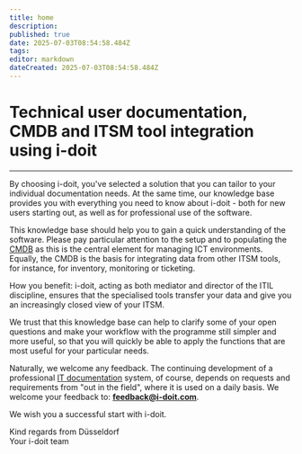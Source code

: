 ```yaml
---
title: home
description: 
published: true
date: 2025-07-03T08:54:58.484Z
tags: 
editor: markdown
dateCreated: 2025-07-03T08:54:58.484Z
---
```


# Technical user documentation, CMDB and ITSM tool integration using i-doit

-------------------------------------------------------------------------

By choosing i-doit, you've selected a solution that you can tailor to your individual documentation needs. At the same time, our knowledge base provides you with everything you need to know about i-doit - both for new users starting out, as well as for professional use of the software.

This knowledge base should help you to gain a quick understanding of the software. Please pay particular attention to the setup and to populating the [CMDB](glossary.md) as this is the central element for managing ICT environments. Equally, the CMDB is the basis for integrating data from other ITSM tools, for instance, for inventory, monitoring or ticketing.

How you benefit: i-doit, acting as both mediator and director of the ITIL discipline, ensures that the specialised tools transfer your data and give you an increasingly closed view of your ITSM.

We trust that this knowledge base can help to clarify some of your open questions and make your workflow with the programme still simpler and more useful, so that you will quickly be able to apply the functions that are most useful for your particular needs.

Naturally, we welcome any feedback. The continuing development of a professional [IT documentation](glossary.md) system, of course, depends on requests and requirements from "out in the field", where it is used on a daily basis. We welcome your feedback to: **[feedback@i-doit.com](mailto:feedback@i-doit.com)**.

We wish you a successful start with i-doit.

Kind regards from Düsseldorf<br>
Your i-doit team
